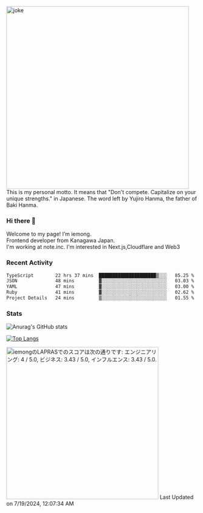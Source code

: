 <img width="480" src="https://text-pict.vercel.app/%E7%AB%B6%E3%81%86%E3%81%AA%E6%8C%81%E3%81%A1%E5%91%B3%E3%82%92%E6%B4%BB%E3%81%8B%E3%81%9B" alt="joke" />
This is my personal motto. It means that "Don't compete. Capitalize on your unique strengths." in Japanese. The word left by Yujiro Hanma, the father of Baki Hanma.


### Hi there 🍵
Welcome to my page! I’m iemong.   
Frontend developer from Kanagawa Japan.   
I'm working at note.inc.
I'm interested in Next.js,Cloudflare and Web3

### Recent Activity
<!--START_SECTION:waka-->

```txt
TypeScript        22 hrs 37 mins  █████████████████████▒░░░   85.25 %
JSON              48 mins         ▓░░░░░░░░░░░░░░░░░░░░░░░░   03.03 %
YAML              47 mins         ▓░░░░░░░░░░░░░░░░░░░░░░░░   03.00 %
Ruby              41 mins         ▓░░░░░░░░░░░░░░░░░░░░░░░░   02.62 %
Project Details   24 mins         ▒░░░░░░░░░░░░░░░░░░░░░░░░   01.55 %
```

<!--END_SECTION:waka-->

### Stats

![Anurag's GitHub stats](https://github-readme-stats-taupe-psi.vercel.app/api?username=iemong&count_private=true&show_icons=true&theme=dracula)


[![Top Langs](https://github-readme-stats-taupe-psi.vercel.app/api/top-langs/?username=iemong&layout=compact&theme=dracula)](https://github.com/anuraghazra/github-readme-stats)


<!--START_SECTION:lapras-card-->
<p ><a href="https://lapras.com/public/iemong" target="_blank" rel="noopener noreferrer"><img alt="iemongのLAPRASでのスコアは次の通りです: エンジニアリング: 4 / 5.0, ビジネス: 3.43 / 5.0, インフルエンス: 3.43 / 5.0." src="https://lapras-card-generator.vercel.app/api/svg?e=4&b=3.43&i=3.43&b1=%23020E27&b2=%230E5593&i1=%23030E21&i2=%231688BF&l=ja" width="400" ></a>  
Last Updated on 7/19/2024, 12:07:34 AM</p>
<!--END_SECTION:lapras-card-->
